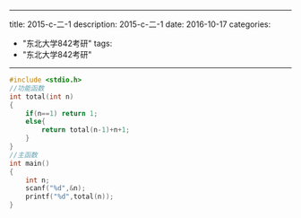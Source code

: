 
---
title: 2015-c-二-1
description: 2015-c-二-1
date: 2016-10-17
categories:
  - "东北大学842考研"
tags:
  - "东北大学842考研"

---


```cpp
#include <stdio.h>
//功能函数
int total(int n)
{
    if(n==1) return 1;
    else{
        return total(n-1)+n+1;
    }
}
//主函数
int main()
{
    int n;
    scanf("%d",&n);
    printf("%d",total(n));
}

```

